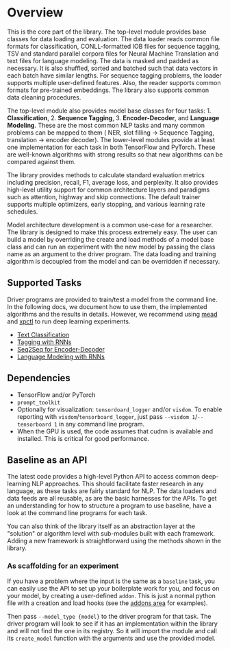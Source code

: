 # Overview

This is the core part of the library. The top-level module provides base classes for data loading and evaluation. The data loader reads common file formats for classification, CONLL-formatted IOB files for sequence tagging, TSV and standard parallel corpora files for Neural Machine Translation and text files for language modeling. The data is masked and padded as necessary. It is also shuffled, sorted and batched such that data vectors in each batch have similar lengths. For sequence tagging problems, the loader supports multiple user-defined features. Also, the reader supports common formats for pre-trained embeddings. The library also supports common data cleaning procedures.

The top-level module also provides model base classes for four tasks: 1. **Classification**, 2. **Sequence Tagging**, 3. **Encoder-Decoder**, and **Language Modeling**. These are the most common NLP tasks and many common problems can be mapped to them ( NER, slot filling -> Sequence Tagging, translation -> encoder decoder). The lower-level modules provide at least one implementation for each task in both TensorFlow and PyTorch. These are well-known algorithms with strong results so that new algorithms can be compared against them. 

The library provides methods to calculate standard evaluation metrics including precision, recall, F1, average loss, and perplexity. It also provides high-level utility support for common architecture layers and paradigms such as attention, highway and skip connections. The default trainer supports multiple optimizers, early stopping, and various learning rate schedules.

Model architecture development is a common use-case for a researcher. The library is designed to make this process extremely easy. The user can build a model by overriding the create and load methods of a model base class and can run an experiment with the new model by passing the class name as an argument to the driver program. The data loading and training algorithm is decoupled from the model and can be overridden if necessary.


## Supported Tasks

Driver programs are provided to train/test a model from the command line. In the following docs, we document how to use them, the implemented algorithms and the results in details. However, we recommend using [mead](mead.md) and [xpctl](xpctl.md) to run deep learning experiments.  
 
- [Text Classification](classify.md)
- [Tagging with RNNs](tagging.md)
- [Seq2Seq for Encoder-Decoder](seq2seq.md)
- [Language Modeling with RNNs](lm.md)

## Dependencies

- TensorFlow and/or PyTorch
- `prompt_toolkit`
- Optionally for visualization: `tensordoard_logger` and/or `visdom`. To enable reporting with `visdom`/`tensorboard_logger`, just pass `--visdom 1`/`--tensorboard 1` in any command line program. 
- When the GPU is used, the code assumes that cudnn is available and installed. This is critical for good performance.

## Baseline as an API

The latest code provides a high-level Python API to access common deep-learning NLP approaches.  This should facilitate faster research in any language, as these tasks are fairly standard for NLP.  The data loaders and data feeds are all reusable, as are the basic harnesses for the APIs.  To get an understanding for how to structure a program to use baseline, have a look at the command line programs for each task.

You can also think of the library itself as an abstraction layer at the "solution" or algorithm level with sub-modules built with each framework. Adding a new framework is straightforward using the methods shown in the library.

### As scaffolding for an experiment

If you have a problem where the input is the same as a `baseline` task, you can easily use the API to set up your boilerplate work for you, and focus on your model, by creating a user-defined `addon`.  This is just a normal python file with a creation and load hooks (see the [addons area](../python/addons) for examples). 

Then pass `--model_type {model}` to the driver program for that task.  The driver program will look to see if it has an implementation within the library and will not find the one in its registry.  So it will import the module and call its `create_model` function with the arguments and use the provided model.

